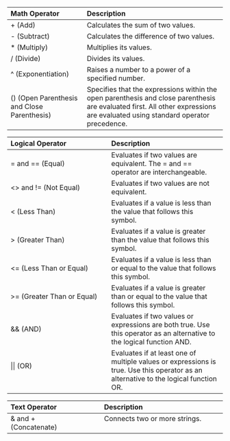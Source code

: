 | Math Operator                               | Description                                                                                                                                                                   |
|:--------------------------------------------|:------------------------------------------------------------------------------------------------------------------------------------------------------------------------------|
| + (Add)                                     | Calculates the sum of two values.                                                                                                                                             |
| - (Subtract)                                | Calculates the difference of two values.                                                                                                                                      |
| * (Multiply)                                | Multiplies its values.                                                                                                                                                        |
| / (Divide)                                  | Divides its values.                                                                                                                                                           |
| ^ (Exponentiation)                          | Raises a number to a power of a specified number.                                                                                                                             |
| () (Open Parenthesis and Close Parenthesis) | Specifies that the expressions within the open parenthesis and close parenthesis are evaluated first. All other expressions are evaluated using standard operator precedence. |


| Logical Operator           | Description                                                                                                                          |
|:--------------------------------------------|:------------------------------------------------------------------------------------------------------------------------------------------------------------------------------|
| = and == (Equal)           | Evaluates if two values are equivalent. The = and == operator are interchangeable.                                                   |
| <> and != (Not Equal)      | Evaluates if two values are not equivalent.                                                                                          |
| < (Less Than)              | Evaluates if a value is less than the value that follows this symbol.                                                                |
| > (Greater Than)           | Evaluates if a value is greater than the value that follows this symbol.                                                             |
| <= (Less Than or Equal)    | Evaluates if a value is less than or equal to the value that follows this symbol.                                                    |
| >= (Greater Than or Equal) | Evaluates if a value is greater than or equal to the value that follows this symbol.                                                 |
| && (AND)                   | Evaluates if two values or expressions are both true. Use this operator as an alternative to the logical function AND.               |
| \|\| (OR) ⠀⠀⠀⠀⠀⠀⠀⠀⠀⠀⠀⠀⠀⠀⠀⠀⠀⠀ | Evaluates if at least one of multiple values or expressions is true. Use this operator as an alternative to the logical function OR. |

| Text Operator         | Description                   |
|:--------------------------------------------|:------------------------------------------------------------------------------------------------------------------------------------------------------------------------------|
| & and + (Concatenate)⠀⠀⠀⠀⠀⠀⠀⠀ | Connects two or more strings. ⠀⠀⠀⠀⠀⠀⠀⠀⠀⠀⠀⠀⠀⠀⠀⠀⠀⠀⠀⠀⠀⠀⠀⠀⠀⠀⠀⠀⠀⠀⠀⠀⠀⠀⠀⠀⠀⠀⠀⠀⠀⠀⠀⠀⠀⠀⠀⠀⠀⠀⠀⠀⠀⠀⠀⠀⠀|
